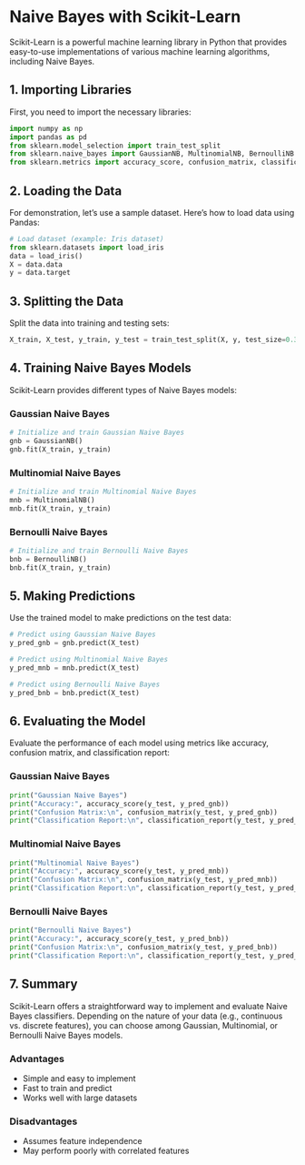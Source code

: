 # Naive Bayes with Scikit-Learn

Scikit-Learn is a powerful machine learning library in Python that provides easy-to-use implementations of various machine learning algorithms, including Naive Bayes.

## 1. Importing Libraries

First, you need to import the necessary libraries:

```python
import numpy as np
import pandas as pd
from sklearn.model_selection import train_test_split
from sklearn.naive_bayes import GaussianNB, MultinomialNB, BernoulliNB
from sklearn.metrics import accuracy_score, confusion_matrix, classification_report
```

## 2. Loading the Data

For demonstration, let’s use a sample dataset. Here’s how to load data using Pandas:

```python
# Load dataset (example: Iris dataset)
from sklearn.datasets import load_iris
data = load_iris()
X = data.data
y = data.target
```

## 3. Splitting the Data

Split the data into training and testing sets:

```python
X_train, X_test, y_train, y_test = train_test_split(X, y, test_size=0.3, random_state=42)
```

## 4. Training Naive Bayes Models

Scikit-Learn provides different types of Naive Bayes models:

### Gaussian Naive Bayes

```python
# Initialize and train Gaussian Naive Bayes
gnb = GaussianNB()
gnb.fit(X_train, y_train)
```

### Multinomial Naive Bayes

```python
# Initialize and train Multinomial Naive Bayes
mnb = MultinomialNB()
mnb.fit(X_train, y_train)
```

### Bernoulli Naive Bayes

```python
# Initialize and train Bernoulli Naive Bayes
bnb = BernoulliNB()
bnb.fit(X_train, y_train)
```

## 5. Making Predictions

Use the trained model to make predictions on the test data:

```python
# Predict using Gaussian Naive Bayes
y_pred_gnb = gnb.predict(X_test)

# Predict using Multinomial Naive Bayes
y_pred_mnb = mnb.predict(X_test)

# Predict using Bernoulli Naive Bayes
y_pred_bnb = bnb.predict(X_test)
```

## 6. Evaluating the Model

Evaluate the performance of each model using metrics like accuracy, confusion matrix, and classification report:

### Gaussian Naive Bayes

```python
print("Gaussian Naive Bayes")
print("Accuracy:", accuracy_score(y_test, y_pred_gnb))
print("Confusion Matrix:\n", confusion_matrix(y_test, y_pred_gnb))
print("Classification Report:\n", classification_report(y_test, y_pred_gnb))
```

### Multinomial Naive Bayes

```python
print("Multinomial Naive Bayes")
print("Accuracy:", accuracy_score(y_test, y_pred_mnb))
print("Confusion Matrix:\n", confusion_matrix(y_test, y_pred_mnb))
print("Classification Report:\n", classification_report(y_test, y_pred_mnb))
```

### Bernoulli Naive Bayes

```python
print("Bernoulli Naive Bayes")
print("Accuracy:", accuracy_score(y_test, y_pred_bnb))
print("Confusion Matrix:\n", confusion_matrix(y_test, y_pred_bnb))
print("Classification Report:\n", classification_report(y_test, y_pred_bnb))
```

## 7. Summary

Scikit-Learn offers a straightforward way to implement and evaluate Naive Bayes classifiers. Depending on the nature of your data (e.g., continuous vs. discrete features), you can choose among Gaussian, Multinomial, or Bernoulli Naive Bayes models.

### Advantages
- Simple and easy to implement
- Fast to train and predict
- Works well with large datasets

### Disadvantages
- Assumes feature independence
- May perform poorly with correlated features

